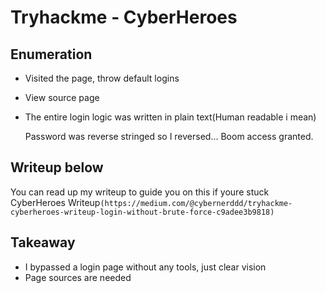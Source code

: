 # Tryhackme - CyberHeroes

## Enumeration
- Visited the page, throw default logins
- View source page
- The entire login logic was written in plain text(Human readable i mean)

  Password was reverse stringed so I reversed...
  Boom access granted.

## Writeup below
You can read up my writeup to guide you on this if youre stuck
CyberHeroes Writeup`(https://medium.com/@cybernerddd/tryhackme-cyberheroes-writeup-login-without-brute-force-c9adee3b9818)`

## Takeaway
- I bypassed a login page without any tools, just clear vision
- Page sources are needed
  
